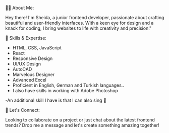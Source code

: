 
👩‍💻 About Me:

Hey there! I'm Sheida, a junior frontend developer, passionate about crafting beautiful and user-friendly interfaces. 
With a keen eye for design and a knack for coding, I bring websites to life with creativity and precision."

🚀 Skills & Expertise:
- HTML, CSS, JavaScript
- React
- Responsive Design
- UI/UX Design
- AutoCAD
- Marvelous Designer
- Advanced Excel
- Proficient in English, German and Turkish languages..
- I also have skills in working with Adobe Photoshop
  
 -An additional skill I have is that I can also sing 👻

🩷 Let's Connect:

Looking to collaborate on a project or just chat about the latest frontend trends?
Drop me a message and let's create something amazing together!
